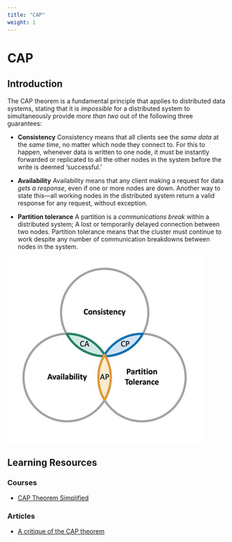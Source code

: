 ```yaml
---
title: "CAP"
weight: 1
---
```

# CAP

## Introduction

The CAP theorem is a fundamental principle that applies to distributed data systems, stating that it is *impossible* for a distributed system to simultaneously provide *more than two* out of the following three guarantees:

- **Consistency**
Consistency means that all clients see the *same data* at the *same time*, no matter which node they connect to. For this to happen, whenever data is written to one node, it must be instantly forwarded or replicated to all the other nodes in the system before the write is deemed ‘successful.’

- **Availability**
Availability means that any client making a request for data *gets a response*, even if one or more nodes are down. Another way to state this—all working nodes in the distributed system return a valid response for any request, without exception.

- **Partition tolerance**
A partition is a *communications break* within a distributed system; A lost or temporarily delayed connection between two nodes. Partition tolerance means that the cluster must continue to work despite any number of communication breakdowns between nodes in the system.

![CAP Theorem](cap.png)

## Learning Resources

### Courses

- [CAP Theorem Simplified](https://www.youtube.com/watch?v=BHqjEjzAicA)

### Articles

- [A critique of the CAP theorem](https://martin.kleppmann.com/2015/09/17/critique-of-the-cap-theorem.html)
